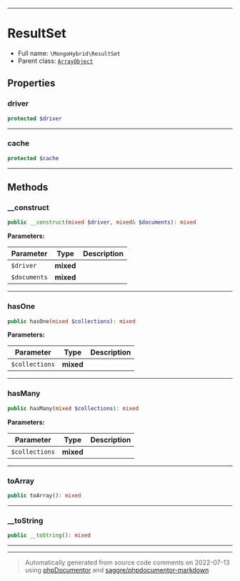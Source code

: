 ***

# ResultSet





* Full name: `\MongoHybrid\ResultSet`
* Parent class: [`ArrayObject`](../ArrayObject.md)



## Properties


### driver



```php
protected $driver
```






***

### cache



```php
protected $cache
```






***

## Methods


### __construct



```php
public __construct(mixed $driver, mixed& $documents): mixed
```








**Parameters:**

| Parameter | Type | Description |
|-----------|------|-------------|
| `$driver` | **mixed** |  |
| `$documents` | **mixed** |  |




***

### hasOne



```php
public hasOne(mixed $collections): mixed
```








**Parameters:**

| Parameter | Type | Description |
|-----------|------|-------------|
| `$collections` | **mixed** |  |




***

### hasMany



```php
public hasMany(mixed $collections): mixed
```








**Parameters:**

| Parameter | Type | Description |
|-----------|------|-------------|
| `$collections` | **mixed** |  |




***

### toArray



```php
public toArray(): mixed
```











***

### __toString



```php
public __toString(): mixed
```











***


***
> Automatically generated from source code comments on 2022-07-13 using [phpDocumentor](http://www.phpdoc.org/) and [saggre/phpdocumentor-markdown](https://github.com/Saggre/phpDocumentor-markdown)

